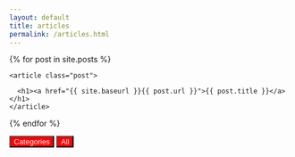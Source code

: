```yaml
---
layout: default
title: articles
permalink: /articles.html
---
```


<div id="ct" style="display:none">
{% for category in site.categories %}
  <h3>{{ category[0] }}</h3>
  <ul>
    {% for post in category[1] %}
      <li><a href="{{ post.url }}">{{ post.title }}</a></li>
    {% endfor %}
  </ul>
 
{% endfor %}
</div>



<div class="posts" id="pt">
  {% for post in site.posts %}
	
    <article class="post">

      <h1><a href="{{ site.baseurl }}{{ post.url }}">{{ post.title }}</a></h1>
    </article>
	
  {% endfor %}
</div>


<div>

<input type="button" style="background-color:red; color:white;" value="Categories" onclick="cate()">

<input type="button" style="background-color:red; color:white;" value="All" onclick="back()">
</div><br>



